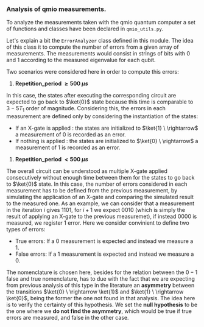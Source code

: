 ### **Analysis of qmio measurements.**

To analyze the measurements taken with the qmio quantum computer a set of functions and classes have been declared in ```qmio_utils.py```. 

Let's explain a bit the ```ErrorAnalyzer``` class defined in this module. The idea of this class it to compute the number of errors from a given array of measurements. The measurements would consist in strings of bits with 0 and 1 according to the measured eigenvalue for each qubit. 

Two scenarios were considered here in order to compute this errors:
1. **Repetition_period $\geq 500 \ \mu s$**
   
In this case, the states after executing the corresponding circuit are expected to go back to $\ket{0}$ state because this time is comparable to $3-5 T_1$ order of magnitude. Considering this, the errors in each measurement are defined only by considering the instantiation of the states:
- If an X-gate is applied : the states are initialized to $\ket{1} \ \rightarrow$ a measurement of $0$ is recorded as an error.
- If nothing is applied : the states are initialized to $\ket{0} \ \rightarrow$ a measurement of $1$ is recorded as an error.

1. **Repetition_period $< 500 \ \mu s$**

The overall circuit can be understood as multiple X-gate applied consecutively without enough time between them for the states to go back to $\ket{0}$ state. In this case, the number of errors considered in each measurement has to be defined from the previous measurement, by simulating the application of an X-gate and comparing the simulated result to the measured one.
As an example, we can consider that a measurement in the iteration $i$ gives $1101$, for $i+1$ we expect $0010$ (which is simply the result of applying an X-gate to the previous measuremet), if instead $0000$ is measured, we register $1$ error. Here we consider convinient to define two types of errors:

- True errors: If a 0 measurement is expected and instead we measure a 1.
- False errors:  If a 1 measurement is expected and instead we measure a 0.

The nomenclature is chosen here, besides for the relation between the $0-1$ false and true nomenclature, has to due with the fact that we are expecting from previous analysis of this type in the literature an **asymmetry** between the transitions $\ket{0} \ \rightarrow \ket{1}$ and $\ket{1} \ \rightarrow \ket{0}$, being the former the one not found in that analysis. The idea here is to verify the certainty of this hypothesis. We set the **null hypothesis** to be the one where we **do not find the asymmetry**, which would be true if true errors are measured, and false in the other case.